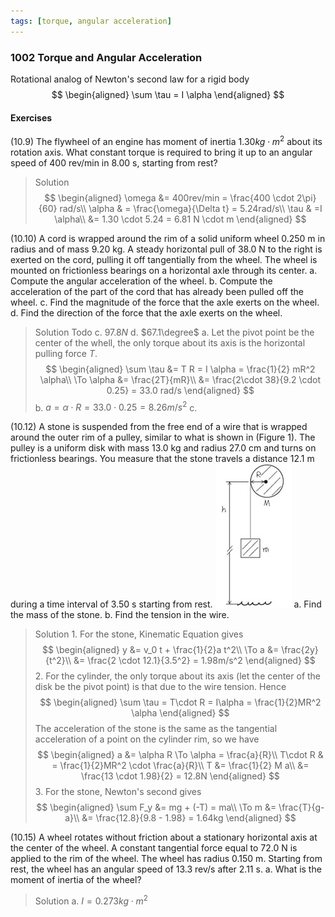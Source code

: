 ```yaml
---
tags: [torque, angular acceleration]
---
```


### 1002 Torque and Angular Acceleration
Rotational analog of Newton's second law for a rigid body
$$
\begin{aligned}
\sum \tau = I \alpha
\end{aligned}
$$

#### Exercises
(10.9) The flywheel of an engine has moment of inertia $1.30 kg \cdot m^2$ about its rotation axis. What constant torque is required to bring it up to an angular speed of 400 rev/min in 8.00 s, starting from rest?
>Solution
$$
\begin{aligned}
\omega &= 400rev/min = \frac{400 \cdot 2\pi}{60} rad/s\\
\alpha & = \frac{\omega}{\Delta t} = 5.24rad/s\\
\tau & =I \alpha\\
&= 1.30 \cdot 5.24 = 6.81 N \cdot m
\end{aligned}
$$

(10.10) A cord is wrapped around the rim of a solid uniform wheel 0.250 m in radius and of mass 9.20 kg. A steady horizontal pull of 38.0 N to the right is exerted on the cord, pulling it off tangentially from the wheel. The wheel is mounted on frictionless bearings on a horizontal axle through its center.
a. Compute the angular acceleration of the wheel.
b. Compute the acceleration of the part of the cord that has already been pulled off the wheel.
c. Find the magnitude of the force that the axle exerts on the wheel.
d. Find the direction of the force that the axle exerts on the wheel.
>Solution
Todo
c. $97.8N$
d. $67.1\degree$
a. Let the pivot point be the center of the whell, the only torque about its axis is the horizontal pulling force $T$.
$$
\begin{aligned}
\sum \tau &= T R = I \alpha = \frac{1}{2} mR^2 \alpha\\
\To \alpha &=  \frac{2T}{mR}\\
&= \frac{2\cdot 38}{9.2 \cdot 0.25} = 33.0 rad/s
\end{aligned}
$$
b. $a = \alpha \cdot R = 33.0 \cdot 0.25 = 8.26m/s^2$
c.

(10.12) A stone is suspended from the free end of a wire that is wrapped around the outer rim of a pulley, similar to what is shown in (Figure 1). The pulley is a uniform disk with mass 13.0 kg and radius 27.0 cm and turns on frictionless bearings. You measure that the stone travels a distance 12.1 m during a time interval of 3.50 s starting from rest.
![Graph](../assets/10_12.jpg)
a. Find the mass of the stone.
b. Find the tension in the wire.
>Solution
1\. For the stone, Kinematic Equation gives
$$
\begin{aligned}
y &= v_0 t + \frac{1}{2}a t^2\\
\To a &= \frac{2y}{t^2}\\
&= \frac{2 \cdot 12.1}{3.5^2} = 1.98m/s^2
\end{aligned}
$$
2\. For the cylinder, the only torque about its axis (let the center of the disk be the pivot point) is that due to the wire tension. Hence
$$
\begin{aligned}
\sum \tau = T\cdot R = I\alpha = \frac{1}{2}MR^2 \alpha
\end{aligned}
$$
The acceleration of the stone is the same as the tangential acceleration of a point on the cylinder rim, so we have
$$
\begin{aligned}
a &= \alpha R \To \alpha = \frac{a}{R}\\
T\cdot R & = \frac{1}{2}MR^2 \cdot \frac{a}{R}\\
T &= \frac{1}{2} M a\\
&= \frac{13 \cdot 1.98}{2} = 12.8N
\end{aligned}
$$
3\. For the stone, Newton's second gives
$$
\begin{aligned}
\sum F_y &= mg + (-T) = ma\\
\To m &= \frac{T}{g-a}\\
&= \frac{12.8}{9.8 - 1.98} =  1.64kg
\end{aligned}
$$

(10.15) A wheel rotates without friction about a stationary horizontal axis at the center of the wheel. A constant tangential force equal to 72.0 N is applied to the rim of the wheel. The wheel has radius 0.150 m. Starting from rest, the wheel has an angular speed of 13.3 rev/s after 2.11 s.
a. What is the moment of inertia of the wheel?
>Solution
a. $I = 0.273kg\cdot m^2$
